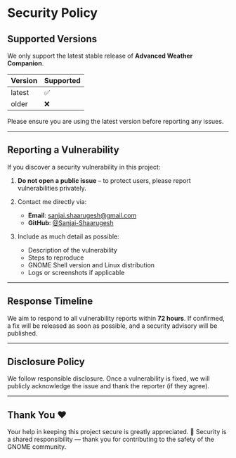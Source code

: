 # Security Policy

## Supported Versions

We only support the latest stable release of **Advanced Weather Companion**.

| Version | Supported |
|---------|-----------|
| latest  | ✅        |
| older   | ❌        |

Please ensure you are using the latest version before reporting any issues.

---

## Reporting a Vulnerability

If you discover a security vulnerability in this project:

1. **Do not open a public issue** – to protect users, please report vulnerabilities privately.
2. Contact me directly via:
   - **Email**: [sanjai.shaarugesh@gmail.com](mailto:shaarugesh@gmail.com)
   - **GitHub**: [@Sanjai-Shaarugesh](https://github.com/Sanjai-Shaarugesh)

3. Include as much detail as possible:
   - Description of the vulnerability
   - Steps to reproduce
   - GNOME Shell version and Linux distribution
   - Logs or screenshots if applicable


---

## Response Timeline

We aim to respond to all vulnerability reports within **72 hours**. If confirmed, a fix will be released as soon as possible, and a security advisory will be published.

---

## Disclosure Policy

We follow responsible disclosure. Once a vulnerability is fixed, we will publicly acknowledge the issue and thank the reporter (if they agree).

---

## Thank You ❤️

Your help in keeping this project secure is greatly appreciated. 🙏
Security is a shared responsibility — thank you for contributing to the safety of the GNOME community.
